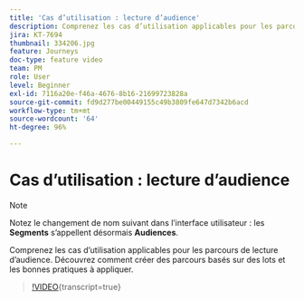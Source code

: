 ```yaml
---
title: 'Cas d’utilisation : lecture d’audience'
description: Comprenez les cas d’utilisation applicables pour les parcours de lecture d’audience. Découvrez comment créer des parcours basés sur des lots et les bonnes pratiques à appliquer.
jira: KT-7694
thumbnail: 334206.jpg
feature: Journeys
doc-type: feature video
team: PM
role: User
level: Beginner
exl-id: 7116a20e-f46a-4676-8b16-21699723828a
source-git-commit: fd9d277be00449155c49b3809fe647d7342b6acd
workflow-type: tm+mt
source-wordcount: '64'
ht-degree: 96%

---
```


# Cas d’utilisation : lecture d’audience

>[!NOTE]
>Notez le changement de nom suivant dans l’interface utilisateur : les **Segments** s’appellent désormais **Audiences**.

Comprenez les cas d’utilisation applicables pour les parcours de lecture d’audience. Découvrez comment créer des parcours basés sur des lots et les bonnes pratiques à appliquer.

>[!VIDEO](https://video.tv.adobe.com/v/334206?quality=12&learn=on){transcript=true}
